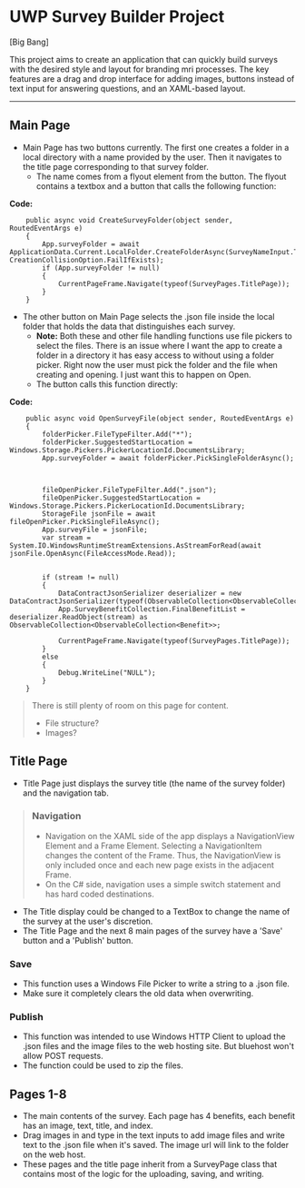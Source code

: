 # UWP Survey Builder Project
[Big Bang]

This project aims to create an application that can quickly build surveys with the desired style and layout for branding mri processes. The key features are a drag and drop interface for adding images, buttons instead of text input for answering questions, and an XAML-based layout.


----------

## Main Page
* Main Page has two buttons currently. The first one creates a folder in a local directory with a name provided by the user. Then it navigates to the title page corresponding to that survey folder.
	* The name comes from a flyout element from the button. The flyout contains a textbox and a button that calls the following function:

**Code:**

        public async void CreateSurveyFolder(object sender, RoutedEventArgs e)
        {
            App.surveyFolder = await ApplicationData.Current.LocalFolder.CreateFolderAsync(SurveyNameInput.Text, CreationCollisionOption.FailIfExists);
            if (App.surveyFolder != null)
            {
                CurrentPageFrame.Navigate(typeof(SurveyPages.TitlePage));
            }
        }
 
* The other button on Main Page selects the .json file inside the local folder that holds the data that distinguishes each survey. 
	* **Note:** Both these and other file handling functions use file pickers to select the files. There is an issue where I want the app to create a folder in a directory it has easy access to without using a folder picker. Right now the user must pick the folder and the file when creating and opening. I just want this to happen on Open.
	* The button calls this function directly:

**Code:**

        public async void OpenSurveyFile(object sender, RoutedEventArgs e)
        {
            folderPicker.FileTypeFilter.Add("*");
            folderPicker.SuggestedStartLocation = Windows.Storage.Pickers.PickerLocationId.DocumentsLibrary;
            App.surveyFolder = await folderPicker.PickSingleFolderAsync();
            


            fileOpenPicker.FileTypeFilter.Add(".json");
            fileOpenPicker.SuggestedStartLocation = Windows.Storage.Pickers.PickerLocationId.DocumentsLibrary;
            StorageFile jsonFile = await fileOpenPicker.PickSingleFileAsync();
            App.surveyFile = jsonFile;
            var stream = System.IO.WindowsRuntimeStreamExtensions.AsStreamForRead(await jsonFile.OpenAsync(FileAccessMode.Read));


            if (stream != null)
            {
                DataContractJsonSerializer deserializer = new DataContractJsonSerializer(typeof(ObservableCollection<ObservableCollection<Benefit>>));
                App.SurveyBenefitCollection.FinalBenefitList = deserializer.ReadObject(stream) as ObservableCollection<ObservableCollection<Benefit>>;

                CurrentPageFrame.Navigate(typeof(SurveyPages.TitlePage));
            }
            else
            {
                Debug.WriteLine("NULL");
            }
        }

>There is still plenty of room on this page for content.
>
>* File structure?
>* Images?

## Title Page
* Title Page just displays the survey title (the name of the survey folder) and the navigation tab. 


>### Navigation
>* Navigation on the XAML side of the app displays a NavigationView Element and a Frame Element. Selecting a NavigationItem changes the content of the Frame. Thus, the NavigationView is only included once and each new page exists in the adjacent Frame.
>* On the C# side, navigation uses a simple switch statement and has hard coded destinations. 

* The Title display could be changed to a TextBox to change the name of the survey at the user's discretion.
* The Title Page and the next 8 main pages of the survey have a 'Save' button and a 'Publish' button. 

### Save
* This function uses a Windows File Picker to write a string to a .json file. 
* Make sure it completely clears the old data when overwriting. 

### Publish
* This function was intended to use Windows HTTP Client to upload the .json files and the image files to the web hosting site. But bluehost won't allow POST requests. 
* The function could be used to zip the files. 


## Pages 1-8
* The main contents of the survey. Each page has 4 benefits, each benefit has an image, text, title, and index. 
* Drag images in and type in the text inputs to add image files and write text to the .json file when it's saved. The image url will link to the folder on the web host. 
* These pages and the title page inherit from a SurveyPage class that contains most of the logic for the uploading, saving, and writing. 

